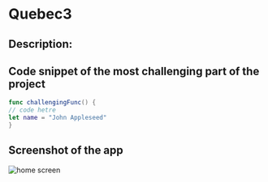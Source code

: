 # Quebec3

## Description:

## Code snippet of the most challenging part of the project

```swift
func challengingFunc() {
// code hetre
let name = "John Appleseed"
}
```

## Screenshot of the app

![home screen](Assets/homescreen.png)
